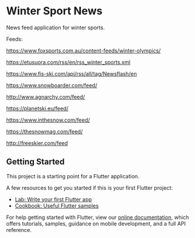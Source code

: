 # Winter Sport News

News feed application for winter sports.

Feeds: 

https://www.foxsports.com.au/content-feeds/winter-olympics/

https://etusuora.com/rss/en/rss_winter_sports.xml

https://www.fis-ski.com/api/rss/all/tag/Newsflash/en

https://www.snowboarder.com/feed/

http://www.agnarchy.com/feed/

https://planetski.eu/feed/

https://www.inthesnow.com/feed/

https://thesnowmag.com/feed/

http://freeskier.com/feed

## Getting Started

This project is a starting point for a Flutter application.

A few resources to get you started if this is your first Flutter project:

- [Lab: Write your first Flutter app](https://flutter.dev/docs/get-started/codelab)
- [Cookbook: Useful Flutter samples](https://flutter.dev/docs/cookbook)

For help getting started with Flutter, view our
[online documentation](https://flutter.dev/docs), which offers tutorials,
samples, guidance on mobile development, and a full API reference.

